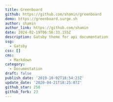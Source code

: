 ```yaml
---
title: Greenboard
github: https://github.com/shamin/greenboard
demo: https://greenboard.surge.sh
author: shamin
author_link: https://github.com/shamin
date: 2024-02-19T06:56:33.155Z
description: Gatsby theme for api documentation
ssg:
  - Gatsby
css: []
cms:
  - Markdown
category:
  - Documentation
draft: false
publish_date: '2019-10-02T18:54:23Z'
update_date: '2020-04-21T18:25:07Z'
github_star: 250
github_fork: 23
---
```

